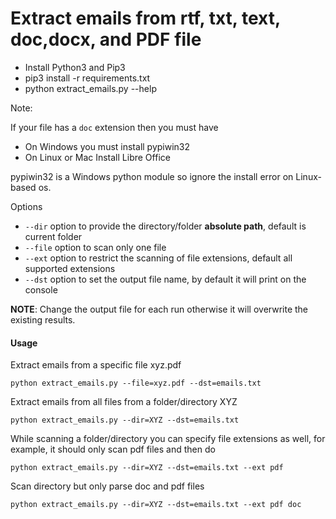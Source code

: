 # Extract emails from rtf, txt, text, doc,docx, and PDF file

* Install Python3 and Pip3
* pip3 install -r requirements.txt
* python extract_emails.py --help

Note:

If your file has a `doc` extension then you must have
 * On Windows you must install pypiwin32
 * On Linux or Mac Install Libre Office

pypiwin32 is a Windows python module so ignore the install error on Linux-based os.


Options
* `--dir` option to provide the directory/folder **absolute path**, default is current folder
* `--file` option to scan only one file
* `--ext` option to restrict the scanning of file extensions, default all supported extensions
* `--dst` option to set the output file name, by default it will print on the console

**NOTE**: Change the output file for each run otherwise it will overwrite the existing results.


#### Usage

Extract emails from a specific file  xyz.pdf

```shell script
python extract_emails.py --file=xyz.pdf --dst=emails.txt
```

Extract emails from all files from a folder/directory XYZ
```
python extract_emails.py --dir=XYZ --dst=emails.txt
```


While scanning a folder/directory you can specify file extensions as well, for example, it should only scan pdf files and then do


```shell script
python extract_emails.py --dir=XYZ --dst=emails.txt --ext pdf
```

Scan directory but only parse doc and pdf files

 ```shell script
python extract_emails.py --dir=XYZ --dst=emails.txt --ext pdf doc
```
